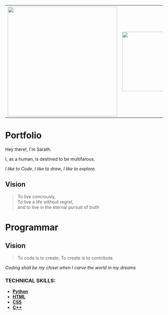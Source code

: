 
<table>
  <tr>
    <th><img src="https://groveonline.files.wordpress.com/2010/08/creation.jpg" width=350 ></th>
    <th><img src="https://2e86ta2n5u6g4fc8ua2jglkq-wpengine.netdna-ssl.com/wp-content/uploads/2015/11/universehands-730x400.jpg" width=350 height="190" ></th>
    <th><img src="http://userscontent2.emaze.com/images/cd00ebf6-89bd-44bb-8abd-6ddae328da48/b1db3d15-8c69-4a0f-aafe-cd34c7d6a4b1.jpg" width=310 ></th>
  </tr>

</table>


# Portfolio
Hey there!, I'm Sarath. 

I, as a human, is destined to be multifarous.
<br>

<i>I like to Code</i>, <i>I like to draw</i>, <i>I like to explore.</i>
<h2>Vision</h2>

> To live conciously,<br>
> To live a life without regret,<br>
> and to live in the eternal pursuit of truth

# Programmar

<h2>Vision</h2>

>To code is to create, To create is to contribute.

<i>Coding shall be my chisel when I carve the world in my dreams</i>


### TECHNICAL SKILLS:

* <a href="https://github.com/draker67/Python"><b>Python</b></a>
* <a href=""><b>HTML</b></a>
* <a href=""><b>CSS</b></a>
* <a href=""><b>C++</b></a>


